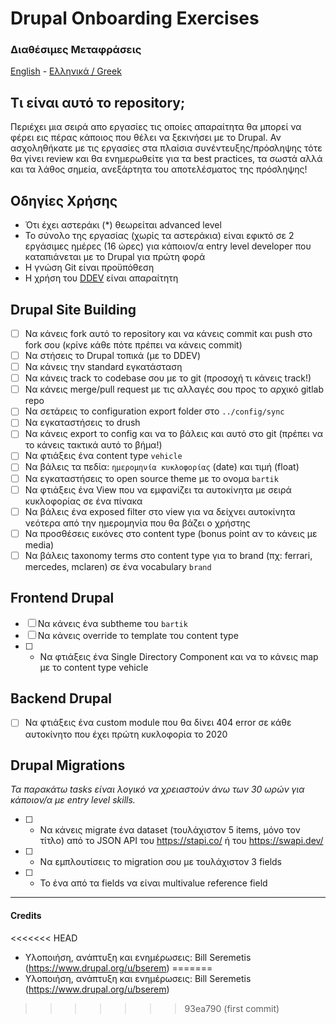 # Drupal Onboarding Exercises

### Διαθέσιμες Μεταφράσεις

[English](README.md) - [Ελληνικά / Greek](README.el.md)

## Τι είναι αυτό το repository;

Περιέχει μια σειρά απο εργασίες τις οποίες απαραίτητα θα μπορεί να φέρει εις πέρας κάποιος που θέλει να ξεκινήσει με το Drupal.
Αν ασχοληθήκατε με τις εργασίες στα πλαίσια συνέντευξης/πρόσληψης τότε θα γίνει review και θα ενημερωθείτε για τα best practices,
τα σωστά αλλά και τα λάθος σημεία, ανεξάρτητα του αποτελέσματος της πρόσληψης!

## Οδηγίες Χρήσης

- Ότι έχει αστεράκι (*) θεωρείται advanced level
- Το σύνολο της εργασίας (χωρίς τα αστεράκια) είναι εφικτό σε 2 εργάσιμες ημέρες (16 ώρες) για κάποιον/α entry level developer που καταπιάνεται με το Drupal για πρώτη φορά
- Η γνώση Git είναι προϋπόθεση
- Η χρήση του [DDEV](https://github.com/ddev/ddev) είναι απαραίτητη

## Drupal Site Building

- [ ] Να κάνεις fork αυτό το repository και να κάνεις commit και push στο fork σου (κρίνε κάθε πότε πρέπει να κάνεις commit)
- [ ] Να στήσεις το Drupal τοπικά (με το DDEV)
- [ ] Να κάνεις την standard εγκατάσταση
- [ ] Να κάνεις track το codebase σου με το git (προσοχή τι κάνεις track!)
- [ ] Να κάνεις merge/pull request με τις αλλαγές σου προς το αρχικό gitlab repo
- [ ] Να σετάρεις το configuration export folder στο `../config/sync`
- [ ] Να εγκαταστήσεις το drush
- [ ] Να κάνεις export το config και να το βάλεις και αυτό στο git (πρέπει να το κάνεις τακτικά αυτό το βήμα!)
- [ ] Να φτιάξεις ένα content type `vehicle`
- [ ] Να βάλεις τα πεδία: `ημερομηνία κυκλοφορίας` (date) και τιμή (float)
- [ ] Να εγκαταστήσεις το open source theme με το ονομα `bartik`
- [ ] Να φτιάξεις ένα View που να εμφανίζει τα αυτοκίνητα με σειρά κυκλοφορίας σε ένα πίνακα
- [ ] Να βάλεις ένα exposed filter στο view για να δείχνει αυτοκίνητα νεότερα από την ημερομηνία που θα βάζει ο χρήστης 
- [ ] Να προσθέσεις εικόνες στο content type (bonus point αν το κάνεις με media)
- [ ] Να βάλεις taxonomy terms στο content type για το brand (πχ: ferrari, mercedes, mclaren) σε ένα vocabulary `brand`

## Frontend Drupal

- [ ] Να κάνεις ένα subtheme του `bartik`
- [ ] Να κάνεις override το template του content type
- [ ] * Να φτιάξεις ένα Single Directory Component και να το κάνεις map με το content type vehicle

## Backend Drupal
  
- [ ] Να φτιάξεις ένα custom module που θα δίνει 404 error σε κάθε αυτοκίνητο που έχει πρώτη κυκλοφορία το 2020

## Drupal Migrations

_Τα παρακάτω tasks είναι λογικό να χρειαστούν άνω των 30 ωρών για κάποιον/α με entry level skills._

- [ ] * Να κάνεις migrate ένα dataset (τουλάχιστον 5 items, μόνο τον τίτλο) από το JSON API του https://stapi.co/ ή του https://swapi.dev/
- [ ] * Να εμπλουτίσεις το migration σου με τουλάχιστον 3 fields
- [ ] * Το ένα από τα fields να είναι multivalue reference field

---

#### Credits

<<<<<<< HEAD
- Υλοποιήση, ανάπτυξη και ενημέρωσεις: Bill Seremetis (https://www.drupal.org/u/bserem)
=======
- Υλοποιήση, ανάπτυξη και ενημέρωσεις: Bill Seremetis (https://www.drupal.org/u/bserem)
>>>>>>> 93ea790 (first commit)
